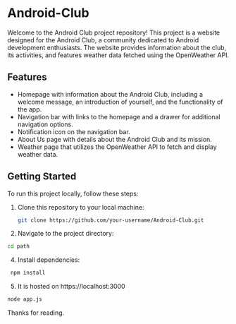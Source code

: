 # Android-Club

Welcome to the Android Club project repository! This project is a website designed for the Android Club, a community dedicated to Android development enthusiasts. The website provides information about the club, its activities, and features weather data fetched using the OpenWeather API.

## Features

- Homepage with information about the Android Club, including a welcome message, an introduction of yourself, and the functionality of the app.
- Navigation bar with links to the homepage and a drawer for additional navigation options.
- Notification icon on the navigation bar.
- About Us page with details about the Android Club and its mission.
- Weather page that utilizes the OpenWeather API to fetch and display weather data.

## Getting Started

To run this project locally, follow these steps:

1. Clone this repository to your local machine:

   ```bash
   git clone https://github.com/your-username/Android-Club.git
2.  Navigate to the project directory:

   ```bash
   cd path
   ```
4.  Install dependencies:
  ```bash
   npm install
```
5.  It is hosted on https://localhost:3000
   ```bash
   node app.js
```

Thanks for reading.
